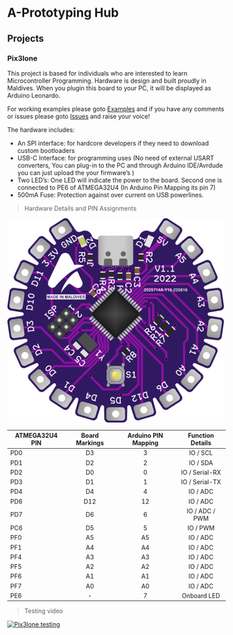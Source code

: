 # A-Prototyping Hub

## Projects
### Pix3lone

This project is based for individuals who are interested to learn Microcontroller Programming. Hardware is design and built proudly in Maldives. 
When you plugin this board to your PC, it will be displayed as Arduino Leonardo.

For working examples please goto [Examples](https://github.com/aprototypingelectronix/aprototypingelectronix.github.io/tree/main/Examples "EXAMPLES") and if you have any comments or issues please goto [Issues](https://github.com/aprototypingelectronix/aprototypingelectronix.github.io/issues "ISSUES") and raise your voice!

The hardware includes:

* An SPI interface: for hardcore developers if they need to download custom bootloaders
* USB-C Interface: for programming uses (No need of external USART converters, You can plug-in to the PC and through Arduino IDE/Avrdude you can just upload the your firmware’s )
* Two LED’s: One LED will indicate the power to the board. Second one is connected to PE6 of ATMEGA32U4 (In Arduino Pin Mapping its pin 7)
* 500mA Fuse: Protection against over current on USB powerlines.


> Hardware Details and PIN Assignments

<img src="Afzal PCB(2).png" width="500">

| ATMEGA32U4 PIN  | Board Markings | Arduino PIN Mapping  | Function Details |
| --------------- |:--------------:|:--------------------:|:----------------:|
| PD0             | D3             | 3                    | IO / SCL         |  
| PD1             | D2             | 2                    | IO / SDA         |         
| PD2             | D0             | 0                    | IO / Serial-RX   |
| PD3             | D1             | 1                    | IO / Serial-TX   |
| PD4             | D4             | 4                    | IO / ADC         |
| PD6             | D12            | 12                   | IO / ADC         |
| PD7             | D6             | 6                    | IO / ADC / PWM   |
| PC6             | D5             | 5                    | IO / PWM         |
| PF0             | A5             | A5                   | IO / ADC         |
| PF1             | A4             | A4                   | IO / ADC         |
| PF4             | A3             | A3                   | IO / ADC         |
| PF5             | A2             | A2                   | IO / ADC         |
| PF6             | A1             | A1                   | IO / ADC         |
| PF7             | A0             | A0                   | IO / ADC         |
| PE6             | -              | 7                    | Onboard LED      |

> Testing video

[![Pix3lone testing](http://img.youtube.com/vi/hc1aCEK56J8/0.jpg)](http://www.youtube.com/watch?v=hc1aCEK56J8)

